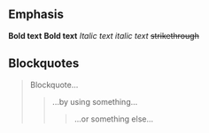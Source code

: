 ## Emphasis
**Bold text**
__Bold text__
*Italic text*
_italic text_
~~strikethrough~~

## Blockquotes
> Blockquote...
>> ...by using something...
>>> ...or something else...
